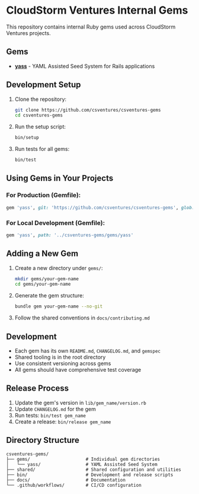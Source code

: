 # CloudStorm Ventures Internal Gems

This repository contains internal Ruby gems used across CloudStorm Ventures projects.

## Gems

- **[yass](gems/yass/)** - YAML Assisted Seed System for Rails applications

## Development Setup

1. Clone the repository:
   ```bash
   git clone https://github.com/csventures/csventures-gems
   cd csventures-gems
   ```

2. Run the setup script:
   ```bash
   bin/setup
   ```

3. Run tests for all gems:
   ```bash
   bin/test
   ```

## Using Gems in Your Projects

### For Production (Gemfile):
```ruby
gem 'yass', git: 'https://github.com/csventures/csventures-gems', glob: 'gems/yass/*.gemspec'
```

### For Local Development (Gemfile):
```ruby
gem 'yass', path: '../csventures-gems/gems/yass'
```

## Adding a New Gem

1. Create a new directory under `gems/`:
   ```bash
   mkdir gems/your-gem-name
   cd gems/your-gem-name
   ```

2. Generate the gem structure:
   ```bash
   bundle gem your-gem-name --no-git
   ```

3. Follow the shared conventions in `docs/contributing.md`

## Development

- Each gem has its own `README.md`, `CHANGELOG.md`, and `gemspec`
- Shared tooling is in the root directory
- Use consistent versioning across gems
- All gems should have comprehensive test coverage

## Release Process

1. Update the gem's version in `lib/gem_name/version.rb`
2. Update `CHANGELOG.md` for the gem
3. Run tests: `bin/test gem_name`
4. Create a release: `bin/release gem_name`

## Directory Structure

```
csventures-gems/
├── gems/                     # Individual gem directories
│   └── yass/                 # YAML Assisted Seed System
├── shared/                   # Shared configuration and utilities
├── bin/                      # Development and release scripts
├── docs/                     # Documentation
└── .github/workflows/        # CI/CD configuration
```